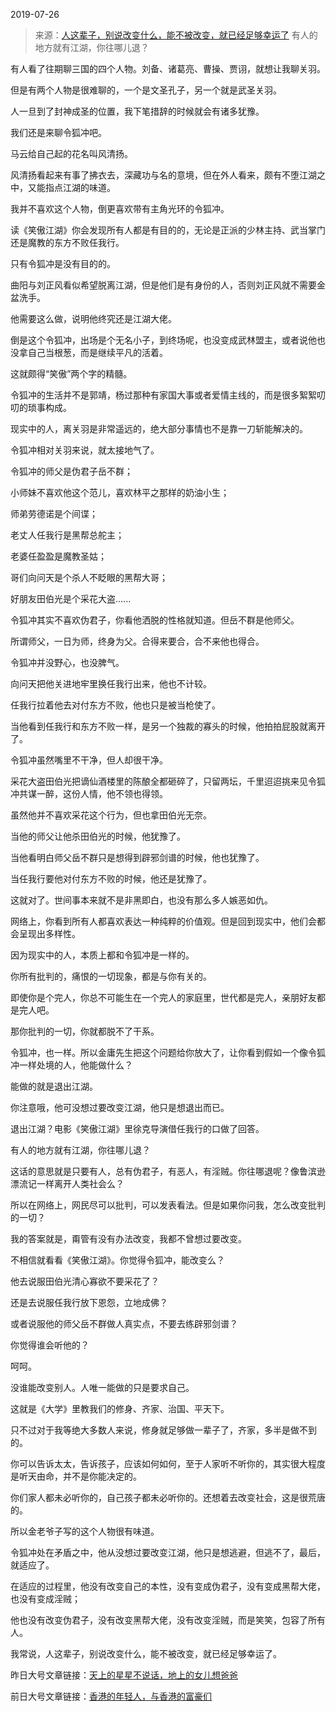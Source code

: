 2019-07-26

> 来源：[人这辈子，别说改变什么，能不被改变，就已经足够幸运了](http://mp.weixin.qq.com/s?__biz=MzU3NDc5Nzc0NQ==&mid=2247485090&idx=1&sn=e6ce6907cc08114b3f2e3a7809e2274e&chksm=fd2da47cca5a2d6a7c17b7ba833eef116db33f493dd54f0f7cad8f91073b113fb96f714660e9&scene=27#wechat_redirect)
> 有人的地方就有江湖，你往哪儿退？

有人看了往期聊三国的四个人物。刘备、诸葛亮、曹操、贾诩，就想让我聊关羽。

  

但是有两个人物是很难聊的，一个是文圣孔子，另一个就是武圣关羽。

  

人一旦到了封神成圣的位置，我下笔措辞的时候就会有诸多犹豫。

  

我们还是来聊令狐冲吧。

  

马云给自己起的花名叫风清扬。

  

风清扬看起来有事了拂衣去，深藏功与名的意境，但在外人看来，颇有不堕江湖之中，又能指点江湖的味道。

  

我并不喜欢这个人物，倒更喜欢带有主角光环的令狐冲。

  

读《笑傲江湖》你会发现所有人都是有目的的，无论是正派的少林主持、武当掌门还是魔教的东方不败任我行。

  

只有令狐冲是没有目的的。

  

曲阳与刘正风看似希望脱离江湖，但是他们是有身份的人，否则刘正风就不需要金盆洗手。

  

他需要这么做，说明他终究还是江湖大佬。

  

倒是这个令狐冲，出场是个无名小子，到终场呢，也没变成武林盟主，或者说他也没拿自己当根葱，而是继续平凡的活着。

  

这就颇得“笑傲”两个字的精髓。

  

令狐冲的生活并不是郭靖，杨过那种有家国大事或者爱情主线的，而是很多絮絮叨叨的琐事构成。

  

现实中的人，离关羽是非常遥远的，绝大部分事情也不是靠一刀斩能解决的。

  

令狐冲相对关羽来说，就太接地气了。

  

令狐冲的师父是伪君子岳不群；

小师妹不喜欢他这个范儿，喜欢林平之那样的奶油小生；

师弟劳德诺是个间谍；

老丈人任我行是黑帮总舵主；

老婆任盈盈是魔教圣姑；

哥们向问天是个杀人不眨眼的黑帮大哥；

好朋友田伯光是个采花大盗......

  

令狐冲其实不喜欢伪君子，你看他洒脱的性格就知道。但岳不群是他师父。

  

所谓师父，一日为师，终身为父。合得来要合，合不来他也得合。  

  

令狐冲并没野心，也没脾气。

  

向问天把他关进地牢里换任我行出来，他也不计较。

  

任我行拉着他去对付东方不败，他也只是被当枪使了。

  

当他看到任我行和东方不败一样，是另一个独裁的寡头的时候，他拍拍屁股就离开了。

  

令狐冲虽然嘴里不干净，但人却很干净。

  

采花大盗田伯光把谪仙酒楼里的陈酿全都砸碎了，只留两坛，千里迢迢挑来见令狐冲共谋一醉，这份人情，他不领也得领。

  

虽然他并不喜欢采花这个行为，但也拿田伯光无奈。

  

当他的师父让他杀田伯光的时候，他犹豫了。

当他看明白师父岳不群只是想得到辟邪剑谱的时候，他也犹豫了。

当任我行要他对付东方不败的时候，他还是犹豫了。

  

这就对了。世间事本来就不是非黑即白，也没有那么多人嫉恶如仇。

  

网络上，你看到所有人都喜欢表达一种纯粹的价值观。但是回到现实中，他们会都会呈现出多样性。

  

因为现实中的人，本质上都和令狐冲是一样的。

  

你所有批判的，痛恨的一切现象，都是与你有关的。

  

即使你是个完人，你总不可能生在一个完人的家庭里，世代都是完人，亲朋好友都是完人吧。

  

那你批判的一切，你就都脱不了干系。

  

令狐冲，也一样。所以金庸先生把这个问题给你放大了，让你看到假如一个像令狐冲一样处境的人，他能做什么？

  

能做的就是退出江湖。

  

你注意哦，他可没想过要改变江湖，他只是想退出而已。

  

退出江湖？电影《笑傲江湖》里徐克导演借任我行的口做了回答。

  

有人的地方就有江湖，你往哪儿退？

  

这话的意思就是只要有人，总有伪君子，有恶人，有淫贼。你往哪退呢？像鲁滨逊漂流记一样离开人类社会么？

  

所以在网络上，网民尽可以批判，可以发表看法。但是如果你问我，怎么改变批判的一切？

  

我的答案就是，甭管有没有办法改变，我都不曾想过要改变。

  

不相信就看看《笑傲江湖》。你觉得令狐冲，能改变么？

  

他去说服田伯光清心寡欲不要采花了？

还是去说服任我行放下恩怨，立地成佛？

或者说服他的师父岳不群做人真实点，不要去练辟邪剑谱？

  

你觉得谁会听他的？

  

呵呵。

  

没谁能改变别人。人唯一能做的只是要求自己。

  

这就是《大学》里教我们的修身、齐家、治国、平天下。

  

只不过对于我等绝大多数人来说，修身就足够做一辈子了，齐家，多半是做不到的。

  

你可以告诉太太，告诉孩子，应该如何如何，至于人家听不听你的，其实很大程度是听天由命，并不是你能决定的。

  

你们家人都未必听你的，自己孩子都未必听你的。还想着去改变社会，这是很荒唐的。

  

所以金老爷子写的这个人物很有味道。

  

令狐冲处在矛盾之中，他从没想过要改变江湖，他只是想逃避，但逃不了，最后，就适应了。

  

在适应的过程里，他没有改变自己的本性，没有变成伪君子，没有变成黑帮大佬，也没有变成淫贼；

  

他也没有改变伪君子，没有改变黑帮大佬，没有改变淫贼，而是笑笑，包容了所有人。

  

我常说，人这辈子，别说改变什么，能不被改变，就已经足够幸运了。

  

昨日大号文章链接：[天上的星星不说话，地上的女儿想爸爸](https://mp.weixin.qq.com/s?__biz=MzU0MjYwNDU2Mw==&mid=2247486982&idx=1&sn=b0d78c7c420a72e5577773cd65882e35&chksm=fb19627acc6eeb6c8aba30f08226d23d54e0b14d66e3250795f6aa85c2e8a2377d98c64fb1f0&token=1691935426&lang=zh_CN&scene=21#wechat_redirect)

前日大号文章链接：[香港的年轻人，与香港的富豪们](https://mp.weixin.qq.com/s?__biz=MzU0MjYwNDU2Mw==&mid=2247486978&idx=1&sn=07840b43964db338ecda99d902a7905f&chksm=fb19627ecc6eeb685470e9f0fddd78fa7305cc27f9ba9d8354069defaafa2cdb1e421364d753&token=1691935426&lang=zh_CN&scene=21#wechat_redirect)

